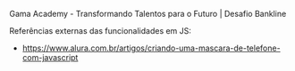 Gama Academy - Transformando Talentos para o Futuro | Desafio Bankline

Referências externas das funcionalidades em JS:
- https://www.alura.com.br/artigos/criando-uma-mascara-de-telefone-com-javascript
